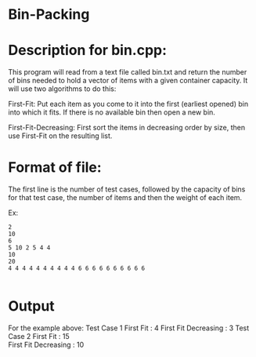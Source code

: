 # Bin-Packing

# Description for bin.cpp: 

This program will read from a text file called bin.txt and return the number of bins needed to hold a vector of items with a given container capacity. It will use two algorithms to do this: 

First-Fit: Put each item as you come to it into the first (earliest opened) bin into which it fits.  If there is no available bin then open a new bin. 

First-Fit-Decreasing: First sort the items in decreasing order by size, then use First-Fit on the resulting list. 

# Format of file: 

The first line is the number of test cases, followed by the capacity of bins for that test case, the number of items and then the weight of each item. 

Ex:
```
2 
10
6 
5 10 2 5 4 4 
10
20
4 4 4 4 4 4 4 4 4 4 6 6 6 6 6 6 6 6 6 6 
 
```
# Output
For the example above: 
Test Case 1 
First Fit : 4
First Fit Decreasing : 3 
Test Case 2 
First Fit : 15  
First Fit Decreasing : 10
